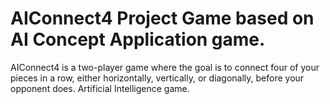 # AIConnect4 Project Game based on AI Concept Application game.
AIConnect4 is a two-player game where the goal is to connect four of your pieces in a row, either horizontally, vertically, or diagonally, before your opponent does.
Artificial Intelligence game.
